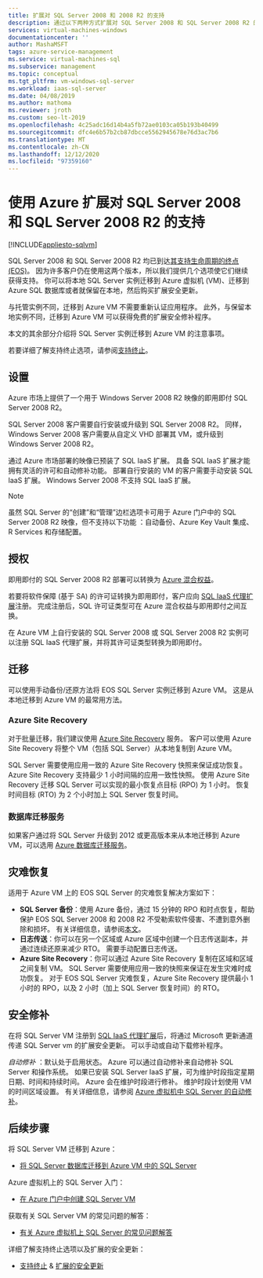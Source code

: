 ```yaml
---
title: 扩展对 SQL Server 2008 和 2008 R2 的支持
description: 通过以下两种方式扩展对 SQL Server 2008 和 SQL Server 2008 R2 的支持：将 SQL Server 实例迁移到 Azure，或者购买扩展支持以将实例保留在本地。
services: virtual-machines-windows
documentationcenter: ''
author: MashaMSFT
tags: azure-service-management
ms.service: virtual-machines-sql
ms.subservice: management
ms.topic: conceptual
ms.tgt_pltfrm: vm-windows-sql-server
ms.workload: iaas-sql-server
ms.date: 04/08/2019
ms.author: mathoma
ms.reviewer: jroth
ms.custom: seo-lt-2019
ms.openlocfilehash: 4c25adc16d14b4a5fb72ae0103ca05b193b40499
ms.sourcegitcommit: dfc4e6b57b2cb87dbcce5562945678e76d3ac7b6
ms.translationtype: MT
ms.contentlocale: zh-CN
ms.lasthandoff: 12/12/2020
ms.locfileid: "97359160"
---
```

# <a name="extend-support-for-sql-server-2008-and-sql-server-2008-r2-with-azure"></a>使用 Azure 扩展对 SQL Server 2008 和 SQL Server 2008 R2 的支持
[!INCLUDE[appliesto-sqlvm](../../includes/appliesto-sqlvm.md)]

SQL Server 2008 和 SQL Server 2008 R2 均已到达[其支持生命周期的终点 (EOS)](https://www.microsoft.com/sql-server/sql-server-2008)。 因为许多客户仍在使用这两个版本，所以我们提供几个选项使它们继续获得支持。 你可以将本地 SQL Server 实例迁移到 Azure 虚拟机 (VM)、迁移到 Azure SQL 数据库或者就保留在本地，然后购买扩展安全更新。

与托管实例不同，迁移到 Azure VM 不需要重新认证应用程序。 此外，与保留本地实例不同，迁移到 Azure VM 可以获得免费的扩展安全修补程序。

本文的其余部分介绍将 SQL Server 实例迁移到 Azure VM 的注意事项。

若要详细了解支持终止选项，请参阅[支持终止](/sql/sql-server/end-of-support/sql-server-end-of-life-overview)。

## <a name="provisioning"></a>设置

Azure 市场上提供了一个用于 Windows Server 2008 R2 映像的即用即付 SQL Server 2008 R2。

SQL Server 2008 客户需要自行安装或升级到 SQL Server 2008 R2。 同样，Windows Server 2008 客户需要从自定义 VHD 部署其 VM，或升级到 Windows Server 2008 R2。

通过 Azure 市场部署的映像已预装了 SQL IaaS 扩展。 具备 SQL IaaS 扩展才能拥有灵活的许可和自动修补功能。 部署自行安装的 VM 的客户需要手动安装 SQL IaaS 扩展。 Windows Server 2008 不支持 SQL IaaS 扩展。

> [!NOTE]
> 虽然 SQL Server 的“创建”和“管理”边栏选项卡可用于 Azure 门户中的 SQL Server 2008 R2 映像，但不支持以下功能 ：自动备份、Azure Key Vault 集成、R Services 和存储配置。

## <a name="licensing"></a>授权
即用即付的 SQL Server 2008 R2 部署可以转换为 [Azure 混合权益](https://azure.microsoft.com/pricing/hybrid-benefit/)。

若要将软件保障 (基于 SA) 的许可证转换为即用即付，客户应向 [SQL IaaS 代理扩展](sql-agent-extension-manually-register-single-vm.md)注册。 完成注册后，SQL 许可证类型可在 Azure 混合权益与即用即付之间互换。

在 Azure VM 上自行安装的 SQL Server 2008 或 SQL Server 2008 R2 实例可以注册 SQL IaaS 代理扩展，并将其许可证类型转换为即用即付。

## <a name="migration"></a>迁移
可以使用手动备份/还原方法将 EOS SQL Server 实例迁移到 Azure VM。 这是从本地迁移到 Azure VM 的最常用方法。

### <a name="azure-site-recovery"></a>Azure Site Recovery

对于批量迁移，我们建议使用 [Azure Site Recovery](../../../site-recovery/site-recovery-overview.md) 服务。 客户可以使用 Azure Site Recovery 将整个 VM（包括 SQL Server）从本地复制到 Azure VM。

SQL Server 需要使用应用一致的 Azure Site Recovery 快照来保证成功恢复。 Azure Site Recovery 支持最少 1 小时间隔的应用一致性快照。 使用 Azure Site Recovery 迁移 SQL Server 可以实现的最小恢复点目标 (RPO) 为 1 小时。 恢复时间目标 (RTO) 为 2 个小时加上 SQL Server 恢复时间。

### <a name="database-migration-service"></a>数据库迁移服务

如果客户通过将 SQL Server 升级到 2012 或更高版本来从本地迁移到 Azure VM，可以选用 [Azure 数据库迁移服务](../../../dms/dms-overview.md)。

## <a name="disaster-recovery"></a>灾难恢复

适用于 Azure VM 上的 EOS SQL Server 的灾难恢复解决方案如下：

- **SQL Server 备份**：使用 Azure 备份，通过 15 分钟的 RPO 和时点恢复，帮助保护 EOS SQL Server 2008 和 2008 R2 不受勒索软件侵害、不遭到意外删除和损坏。 有关详细信息，请参阅[本文](../../../backup/sql-support-matrix.md#scenario-support)。
- **日志传送**：你可以在另一个区域或 Azure 区域中创建一个日志传送副本，并通过连续还原来减少 RTO。 需要手动配置日志传送。
- **Azure Site Recovery**：你可以通过 Azure Site Recovery 复制在区域和区域之间复制 VM。 SQL Server 需要使用应用一致的快照来保证在发生灾难时成功恢复。 对于 EOS SQL Server 灾难恢复，Azure Site Recovery 提供最小 1 小时的 RPO，以及 2 小时（加上 SQL Server 恢复时间）的 RTO。

## <a name="security-patching"></a>安全修补

在将 SQL Server VM 注册到 [SQL IaaS 代理扩展](sql-agent-extension-manually-register-single-vm.md)后，将通过 Microsoft 更新通道传递 SQL Server vm 的扩展安全更新。 可以手动或自动下载修补程序。

*自动修补* ：默认处于启用状态。 Azure 可以通过自动修补来自动修补 SQL Server 和操作系统。 如果已安装 SQL Server IaaS 扩展，可为维护时段指定星期日期、时间和持续时间。 Azure 会在维护时段进行修补。 维护时段计划使用 VM 的时间区域设置。 有关详细信息，请参阅 [Azure 虚拟机中 SQL Server 的自动修补](automated-patching.md)。


## <a name="next-steps"></a>后续步骤

将 SQL Server VM 迁移到 Azure：

* [将 SQL Server 数据库迁移到 Azure VM 中的 SQL Server](migrate-to-vm-from-sql-server.md)

Azure 虚拟机上的 SQL Server 入门：

* [在 Azure 门户中创建 SQL Server VM](sql-vm-create-portal-quickstart.md)

获取有关 SQL Server VM 的常见问题的解答：

* [有关 Azure 虚拟机上 SQL Server 的常见问题解答](frequently-asked-questions-faq.md)

详细了解支持终止选项以及扩展的安全更新：

* [支持终止](/sql/sql-server/end-of-support/sql-server-end-of-life-overview) & [扩展的安全更新](/sql/sql-server/end-of-support/sql-server-extended-security-updates)